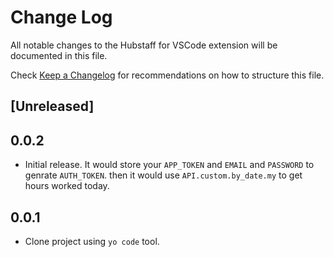 # Change Log

All notable changes to the Hubstaff for VSCode extension will be documented in this file.

Check [Keep a Changelog](http://keepachangelog.com/) for recommendations on how to structure this file.

## [Unreleased]

## 0.0.2

- Initial release.
It would store your `APP_TOKEN` and `EMAIL` and `PASSWORD` to genrate `AUTH_TOKEN`. then it would use `API.custom.by_date.my` to get hours worked today.

## 0.0.1

- Clone project using `yo code` tool.
